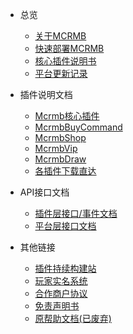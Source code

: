 * 总览

    * [关于MCRMB](README.md)
    * [快速部署MCRMB](fast.md)
    * [核心插件说明书](core-plugin.md)
    * [平台更新记录](history.md)

* 插件说明文档

    * [Mcrmb核心插件](core-plugin.md)
    * [McrmbBuyCommand](sub-plugins/mcrmbbuycommand.md)
    * [McrmbShop](sub-plugins/mcrmbshop.md)
    * [McrmbVip](sub-plugins/mcrmbvip.md)
    * [McrmbDraw](sub-plugins/mcrmbdraw.md)
    * [各插件下载直达](sub-plugins/downloads.md)
    
* API接口文档

    * [插件层接口/事件文档](apis/core-plugin-api.md)
    * [平台层接口文档](apis/platform-api.md)

* 其他链接

    * [插件持续构建站](https://ci.mcrmb.com)
    * [玩家实名系统](https://v.mcrmb.com)
    * [合作商户协议](contract.md)
    * [免责声明书](mianze.md)
    * [原帮助文档(已废弃)](history-help.md)

